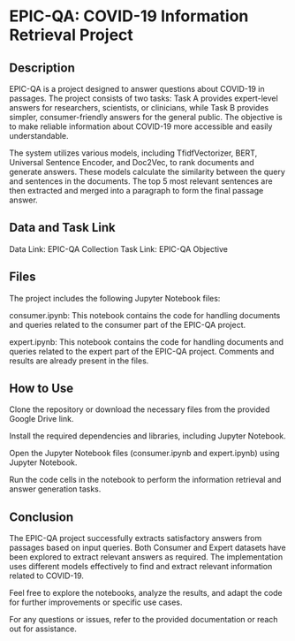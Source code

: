 # EPIC-QA: COVID-19 Information Retrieval Project
## Description
EPIC-QA is a project designed to answer questions about COVID-19 in passages. The project consists of two tasks: Task A provides expert-level answers for researchers, scientists, or clinicians, while Task B provides simpler, consumer-friendly answers for the general public. The objective is to make reliable information about COVID-19 more accessible and easily understandable.

The system utilizes various models, including TfidfVectorizer, BERT, Universal Sentence Encoder, and Doc2Vec, to rank documents and generate answers. These models calculate the similarity between the query and sentences in the documents. The top 5 most relevant sentences are then extracted and merged into a paragraph to form the final passage answer.

## Data and Task Link
Data Link: EPIC-QA Collection
Task Link: EPIC-QA Objective
## Files
The project includes the following Jupyter Notebook files:

consumer.ipynb: This notebook contains the code for handling documents and queries related to the consumer part of the EPIC-QA project.

expert.ipynb: This notebook contains the code for handling documents and queries related to the expert part of the EPIC-QA project. Comments and results are already present in the files.

## How to Use
Clone the repository or download the necessary files from the provided Google Drive link.

Install the required dependencies and libraries, including Jupyter Notebook.

Open the Jupyter Notebook files (consumer.ipynb and expert.ipynb) using Jupyter Notebook.

Run the code cells in the notebook to perform the information retrieval and answer generation tasks.

## Conclusion
The EPIC-QA project successfully extracts satisfactory answers from passages based on input queries. Both Consumer and Expert datasets have been explored to extract relevant answers as required. The implementation uses different models effectively to find and extract relevant information related to COVID-19.

Feel free to explore the notebooks, analyze the results, and adapt the code for further improvements or specific use cases.

For any questions or issues, refer to the provided documentation or reach out for assistance.
